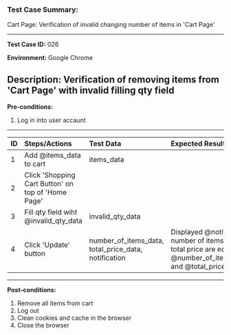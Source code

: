 ### Test Case Summary:
Cart Page: Verification of invalid changing number of items in 'Cart Page'

---

**Test Case ID:** 026

**Environment:** Google Chrome

**Description:**
Verification of removing items from 'Cart Page' with invalid filling qty field
---

**Pre-conditions:**
1. Log in into user accaunt    
---

|      ID       | Steps/Actions |  Test Data  | Expected Result |
| ------------- |:--------------| :---------- | :-------------- |
|       1       |Add @items_data to cart|items_data|                 |
|       2       |Click 'Shopping Cart Button' on top of 'Home Page'| | |
|       3       |Fill qty field wiht @invalid_qty_data| invalid_qty_data| |
|       4       |Click 'Update' button| number_of_items_data, total_price_data, notification | Displayed @notification, number of items and total price are equal  @number_of_items_data and @total_price_data|
---

**Post-conditions:**
1. Remove all items from cart
2. Log out
3. Clean cookies and cache in the browser
4. Close the browser
